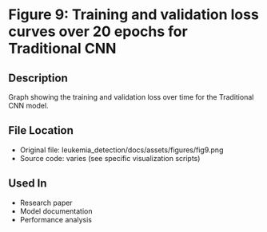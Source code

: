 # Figure 9: Training and validation loss curves over 20 epochs for Traditional CNN

## Description
Graph showing the training and validation loss over time for the Traditional CNN model.

## File Location
- Original file: leukemia_detection/docs/assets/figures/fig9.png
- Source code: varies (see specific visualization scripts)

## Used In
- Research paper
- Model documentation
- Performance analysis
